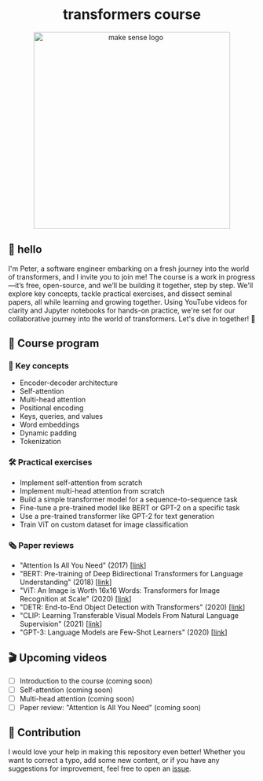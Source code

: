 <h1 align="center">transformers course</h1>

<p align="center">
    <img width="400" src="https://github.com/SkalskiP/transformers/assets/26109316/36974a57-27f7-415e-aae3-5fab4e547bfd" alt="make sense logo">
</p>

## 👋 hello

I'm Peter, a software engineer embarking on a fresh journey into the world of 
transformers, and I invite you to join me! The course is a work in progress—it’s free, 
open-source, and we’ll be building it together, step by step. We'll explore key 
concepts, tackle practical exercises, and dissect seminal papers, all while learning 
and growing together. Using YouTube videos for clarity and Jupyter notebooks for 
hands-on practice, we're set for our collaborative journey into the world of 
transformers. Let's dive in together! 🚀

## 🚀 Course program

### 🔑 Key concepts

- Encoder-decoder architecture
- Self-attention
- Multi-head attention
- Positional encoding
- Keys, queries, and values
- Word embeddings
- Dynamic padding
- Tokenization

### 🛠️ Practical exercises

- Implement self-attention from scratch
- Implement multi-head attention from scratch
- Build a simple transformer model for a sequence-to-sequence task
- Fine-tune a pre-trained model like BERT or GPT-2 on a specific task
- Use a pre-trained transformer like GPT-2 for text generation
- Train ViT on custom dataset for image classification

### 🗞️ Paper reviews

- "Attention Is All You Need" (2017) [[link](https://arxiv.org/pdf/1706.03762.pdf)]
- "BERT: Pre-training of Deep Bidirectional Transformers for Language Understanding" (2018) [[link](https://arxiv.org/abs/1810.04805)]
- "ViT: An Image is Worth 16x16 Words: Transformers for Image Recognition at Scale" (2020) [[link](https://arxiv.org/abs/2010.11929)]
- "DETR: End-to-End Object Detection with Transformers" (2020) [[link](https://arxiv.org/abs/2005.12872)]
- "CLIP: Learning Transferable Visual Models From Natural Language Supervision" (2021) [[link](https://arxiv.org/abs/2103.00020)]
- "GPT-3: Language Models are Few-Shot Learners" (2020) [[link](https://arxiv.org/abs/2005.14165)]

## 🎬 Upcoming videos

- [ ] Introduction to the course (coming soon)
- [ ] Self-attention (coming soon)
- [ ] Multi-head attention (coming soon)
- [ ] Paper review: "Attention Is All You Need" (coming soon) 

## 🦸 Contribution

I would love your help in making this repository even better! Whether you want to 
correct a typo, add some new content, or if you have any suggestions for improvement, 
feel free to open an [issue](https://github.com/SkalskiP/transformers/issues).
